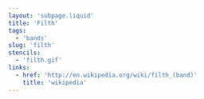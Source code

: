 ```yaml
---
layout: 'subpage.liquid'
title: 'Filth'
tags:
  - 'bands'
slug: 'filth'
stencils:
  - 'filth.gif'
links:
  - href: 'http://en.wikipedia.org/wiki/filth_(band)'
    title: 'wikipedia'
---
```

